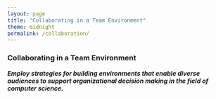 ```yaml
---
layout: page
title: "Collaborating in a Team Environment"
theme: midnight
permalink: /collaboration/
---
```


### Collaborating in a Team Environment
**_Employ strategies for building environments that enable diverse audiences to support organizational decision making in the field of computer science._**

